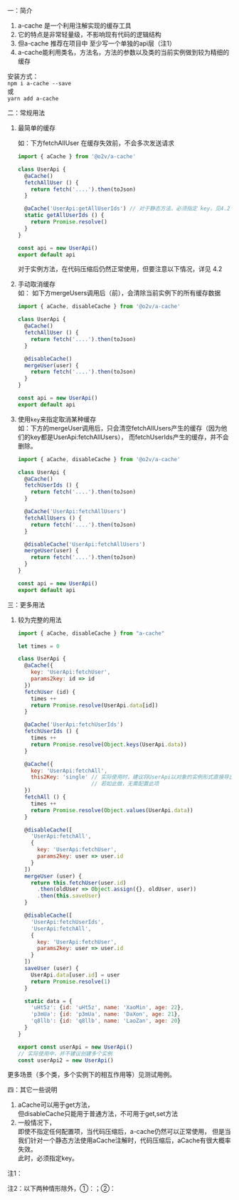一：简介
1. a-cache 是一个利用注解实现的缓存工具
2. 它的特点是非常轻量级，不影响现有代码的逻辑结构
3. 但a-cache 推荐在项目中 至少写一个单独的api层（注1）
4. a-cache能利用类名，方法名，方法的参数以及类的当前实例做到较为精细的缓存

安装方式：  
```npm i a-cache --save```  
或  
```yarn add a-cache```

二：常规用法
1. 最简单的缓存  
    
    如：下方fetchAllUser 在缓存失效前，不会多次发送请求
    ```javascript
    import { aCache } from '@o2v/a-cache'

    class UserApi {
      @aCache()
      fetchAllUser () {
        return fetch('....').then(toJson)
      }
   
      @aCache('UserApi:getAllUserIds') // 对于静态方法，必须指定 key，见4.2
      static getAllUserIds () {
        return Promise.resolve()
      }
    }
 
    const api = new UserApi()
    export default api
    ```
    对于实例方法，在代码压缩后仍然正常使用，但要注意以下情况，详见 4.2
    
2. 手动取消缓存  
    如： 如下方mergeUsers调用后（前），会清除当前实例下的所有缓存数据
    ```javascript
    import { aCache, disableCache } from '@o2v/a-cache'
 
    class UserApi {
      @aCache()
      fetchAllUser () {
        return fetch('....').then(toJson)
      }
   
      @disableCache()  
      mergeUser(user) {
        return fetch('....').then(toJson)
      }
    }
 
    const api = new UserApi()
    export default api
    ```
    
3. 使用`key`来指定取消某种缓存  
    如：下方的mergeUser调用后，只会清空fetchAllUsers产生的缓存（因为他们的key都是UserApi:fetchAllUsers），
    而fetchUserIds产生的缓存，并不会删除。
    ```javascript
    import { aCache, disableCache } from '@o2v/a-cache'
 
    class UserApi {
      @aCache()
      fetchUserIds () {
        return fetch('....').then(toJson)
      }
   
      @aCache('UserApi:fetchAllUsers')
      fetchAllUsers () {
        return fetch('....').then(toJson)
      }
   
      @disableCache('UserApi:fetchAllUsers')  
      mergeUser(user) {
        return fetch('....').then(toJson)
      }
    }
 
    const api = new UserApi()
    export default api
    ```

三：更多用法
1. 较为完整的用法  
    ```javascript
    import { aCache, disableCache } from "a-cache"

    let times = 0

    class UserApi {
      @aCache({
        key: 'UserApi:fetchUser',
        params2key: id => id
      })
      fetchUser (id) {
        times ++
        return Promise.resolve(UserApi.data[id])
      }

      @aCache('UserApi:fetchUserIds')
      fetchUserIds () {
        times ++
        return Promise.resolve(Object.keys(UserApi.data))
      }

      @aCache({
        key: 'UserApi:fetchAll',
        this2Key: 'single' // 实际使用时，建议将UserApi以对象的实例形式直接导出
                           // 若如此做，无需配置此项
      })
      fetchAll () {
        times ++
        return Promise.resolve(Object.values(UserApi.data))
      }

      @disableCache([
        'UserApi:fetchAll',
        {
          key: 'UserApi:fetchUser',
          params2key: user => user.id
        }
      ])
      mergeUser (user) {
        return this.fetchUser(user.id)
          .then(oldUser => Object.assign({}, oldUser, user))
          .then(this.saveUser)
      }

      @disableCache([
        'UserApi:fetchUserIds',
        'UserApi:fetchAll',
        {
          key: 'UserApi:fetchUser',
          params2key: user => user.id
        }
      ])
      saveUser (user) {
        UserApi.data[user.id] = user
        return Promise.resolve(1)
      }

      static data = {
        'uHt5z': {id: 'uHt5z', name: 'XaoMin', age: 22},
        'p3mUa': {id: 'p3mUa', name: 'DaXon', age: 21},
        'q8llb': {id: 'q8llb', name: 'LaoZan', age: 20}
      }
    }

    export const userApi = new UserApi()
    // 实际使用中，并不建议创建多个实例
    const userApi2 = new UserApi()
    ```
更多场景（多个类，多个实例下的相互作用等）见测试用例。

四：其它一些说明
1. aCache可以用于get方法，  
但disableCache只能用于普通方法，不可用于get,set方法
2. 一般情况下，  
即使不指定任何配置项，当代码压缩后，a-cache仍然可以正常使用，
但是当我们针对一个静态方法使用aCache注解时，代码压缩后，aCache有很大概率失效。  
此时，必须指定key。
    
注1：  

注2：以下两种情形除外，①：；②：
